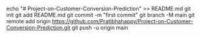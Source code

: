 echo "# Project-on-Customer-Conversion-Prediction" >> README.md
git init
git add README.md
git commit -m "first commit"
git branch -M main
git remote add origin https://github.com/Pratibhahappy/Project-on-Customer-Conversion-Prediction.git
git push -u origin main
